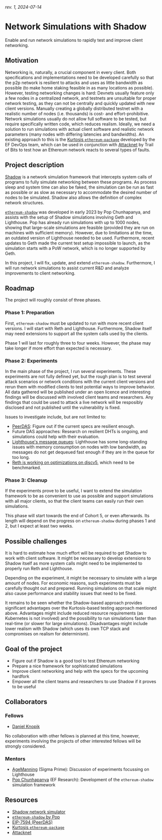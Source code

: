 *rev. 1, 2024-07-14*

# Network Simulations with Shadow

Enable and run network simulations to rapidly test and improve client networking.

## Motivation

Networking is, naturally, a crucial component in every client. Both specifications and implementations need to be developed carefully so that the p2p network is resilient to attacks and uses as little bandwidth as possible (to make home staking feasible in as many locations as possible). However, testing networking changes is hard: Devnets usually feature only a few nodes in a centralized network, and testnets are unsuitable for proper network testing, as they can not be centrally and quickly updated with new client versions. Manually creating a globally distributed testnet with a realistic number of nodes (i.e. thousands) is cost- and effort-prohibitive. Network simulations usually do not allow full software to be tested, but require specifically written code, which reduces realism. Ideally, we need a solution to run simulations with actual client software and realistic network parameters (many nodes with differing latencies and bandwidths). An existing approach to this is the [Kurtosis `ethereum-package`][4] developed by the EF DevOps team, which can be used in conjunction with [Attacknet][5] by Trail of Bits to test how an Ethereum network reacts to several types of faults.

## Project description

[Shadow][1] is a network simulation framework that intercepts system calls of programs to fully simulate networking between these programs. As process sleep and system time can also be faked, the simulation can be run as fast as possible or as slow as necessary to accommodate the desired number of nodes to be simulated. Shadow also allows the definition of complex network structures.

[`ethereum-shadow`][2] was developed in early 2023 by Pop Chunhapanya, and assists with the setup of Shadow simulations involving Geth and Lighthouse. Pop has already run simulations with up to 1000 nodes, showing that large-scale simulations are feasible (provided they are run on machines with sufficient memory). However, due to limitations at the time, an outdated version of Lighthouse needed to be used. Furthermore, recent updates to Geth made the current test setup impossible to launch, as the simulation starts with a PoW network, which is no longer supported by Geth.

In this project, I will fix, update, and extend `ethereum-shadow`. Furthermore, I will run network simulations to assist current R&D and analyze improvements to client networking.

## Roadmap

The project will roughly consist of three phases.

### Phase 1: Preparation

First, `ethereum-shadow` must be updated to run with more recent client versions. I will start with Reth and Lighthouse. Furthermore, Shadow itself may need extensions to support all the system calls used by the clients.

Phase 1 will last for roughly three to four weeks. However, the phase may take longer if more effort than expected is necessary.

### Phase 2: Experiments

In the main phase of the project, I run several experiments. These experiments are not fully defined yet, but the rough plan is to test several attack scenarios or network conditions with the current client versions and rerun them with modified clients to test potential ways to improve behavior. All data gathered will be published under an open licence and interesting findings will be discussed with involved client teams and researchers. Any findings that could be used to attack a live network will be resposibly disclosed and not published until the vulnerability is fixed.

Issues to investigate include, but are not limited to:
- [PeerDAS][3]: Figure out if the current specs are resilient enough.
- Future DAS approaches: Research on resilient DHTs is ongoing, and simulations could help with their evaluation.
- [Lighthouse's message queues][6]: Lighthouse has some long-standing issues with memory consumption on nodes with low bandwidth, as messages do not get dequeued fast enough if they are in the queue for too long.
- [Reth is working on optimizations on discv5][7], which need to be benchmarked.

### Phase 3: Cleanup

If the experiments prove to be useful, I want to extend the simulation framework to be as convenient to use as possible and support simulations with all major clients, so that the client teams can easily run their own simulations.

This phase will start towards the end of Cohort 5, or even afterwards. Its length will depend on the progress on `ethereum-shadow` during phases 1 and 2, but I expect at least two weeks.

## Possible challenges

It is hard to estimate how much effort will be required to get Shadow to work with client software. It might be necessary to develop extensions to Shadow itself as more system calls might need to be implemented to properly run Reth and Lighthouse.

Depending on the experiment, it might be necessary to simulate with a large amount of nodes. For economic reasons, such experiments must be carefully thought out and prepared. Running simulations on that scale might also cause performance and stability issues that need to be fixed.

It remains to be seen whether the Shadow-based approach provides significant advantages over the Kurtosis-based testing approach mentioned above. Advantages might include reduced resource requirements (as Kubernetes is not involved) and the possibility to run simulations faster than real-time (or slower for large simulations). Disadvantages might include lower realism with Shadow (which uses its own TCP stack and compromises on realism for determinism).

## Goal of the project

- Figure out if Shadow is a good tool to test Ethereum networking
- Prepare a nice framework for sophisticated simulations
- Improve client networking and help with the specs for the upcoming hardfork
- Empower all the client teams and researchers to use Shadow if it proves to be useful

## Collaborators

### Fellows

- [Daniel Knopik](https://github.com/dknopik)

No collaboration with other fellows is planned at this time, however, experiments involving the projects of other interested fellows will be strongly considered.

### Mentors

- [AgeManning](https://github.com/AgeManning) (Sigma Prime): Discussion of experiments focussing on Lighthouse
- [Pop Chunhapanya](https://github.com/ppopth) (EF Research): Development of the `ethereum-shadow` simulation framework

## Resources

- [Shadow network simulator][1]
- [`ethereum-shadow` by Pop][2]
- [EIP-7594 (PeerDAS)][3]
- [Kurtosis `ethereum-package`][4]
- [Attacknet][5]

[1]: https://shadow.github.io/
[2]: https://github.com/ppopth/ethereum-shadow
[3]: https://eips.ethereum.org/EIPS/eip-7594
[4]: https://github.com/ethpandaops/ethereum-package
[5]: https://github.com/crytic/attacknet
[6]: https://github.com/sigp/lighthouse/issues/2989
[7]: https://github.com/paradigmxyz/reth/issues/6216
